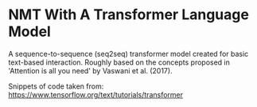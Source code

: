 # NMT With A Transformer Language Model

A sequence-to-sequence (seq2seq) transformer model created for basic text-based interaction. Roughly based on the concepts proposed in 'Attention is all you need' by Vaswani et al. (2017).

Snippets of code taken from: https://www.tensorflow.org/text/tutorials/transformer

